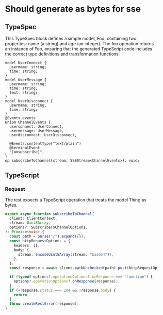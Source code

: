 # Should generate as bytes for sse

## TypeSpec

This TypeSpec block defines a simple model, Foo, containing two properties: name (a string) and age (an integer). The foo operation returns an instance of Foo, ensuring that the generated TypeScript code includes the correct type definitions and transformation functions.

```tsp
model UserConnect {
  username: string;
  time: string;
}
model UserMessage {
  username: string;
  time: string;
  text: string;
}
model UserDisconnect {
  username: string;
  time: string;
}
@Events.events
union ChannelEvents {
  userconnect: UserConnect,
  usermessage: UserMessage,
  userdisconnect: UserDisconnect,

  @Events.contentType("text/plain")
  @terminalEvent
  "[unsubscribe]",
}
op subscribeToChannel(stream: SSEStream<ChannelEvents>): void;
```

## TypeScript

### Request

The test expects a TypeScript operation that treats the model Thing as bytes.

```ts src/api/clientOperations.ts function subscribeToChannel
export async function subscribeToChannel(
  client: ClientContext,
  stream: Uint8Array,
  options?: SubscribeToChannelOptions,
): Promise<void> {
  const path = parse("/").expand({});
  const httpRequestOptions = {
    headers: {},
    body: {
      stream: encodeUint8Array(stream, "base64")!,
    },
  };
  const response = await client.pathUnchecked(path).post(httpRequestOptions);

  if (typeof options?.operationOptions?.onResponse === "function") {
    options?.operationOptions?.onResponse(response);
  }
  if (+response.status === 204 && !response.body) {
    return;
  }
  throw createRestError(response);
}
```
